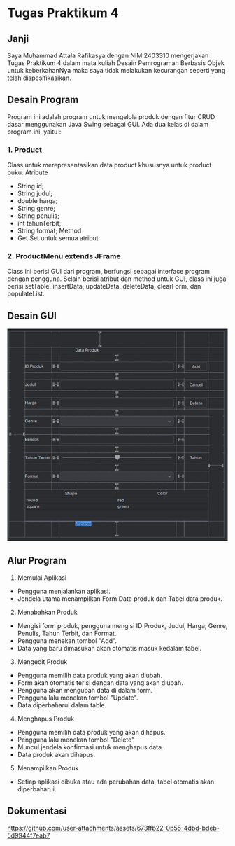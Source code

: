 # Tugas Praktikum 4
## Janji
Saya Muhammad Attala Rafikasya dengan NIM 2403310 mengerjakan Tugas Praktikum 4 dalam mata kuliah Desain Pemrograman Berbasis Objek untuk keberkahanNya maka saya tidak melakukan kecurangan seperti yang telah dispesifikasikan.

## Desain Program
Program ini adalah program untuk mengelola produk dengan fitur CRUD dasar menggunakan Java Swing sebagai GUI. Ada dua kelas di dalam program ini, yaitu :
### 1. Product
Class untuk merepresentasikan data product khususnya untuk product buku.
Atribute
- String id;
- String judul;
- double harga;
- String genre;
- String penulis;
- int tahunTerbit;
- String format;
Method
- Get Set untuk semua atribut

### 2. ProductMenu extends JFrame
Class ini berisi GUI dari program, berfungsi sebagai interface program dengan pengguna. Selain berisi atribut dan method untuk GUI, class ini juga berisi setTable, insertData, updateData, deleteData, clearForm, dan populateList.

## Desain GUI
![alt text](Dokumentasi/DesainGUI.png)

## Alur Program
1. Memulai Aplikasi
- Pengguna menjalankan aplikasi.
- Jendela utama menampilkan Form Data produk dan Tabel data produk.

2. Menabahkan Produk
- Mengisi form produk, pengguna mengisi ID Produk, Judul, Harga, Genre, Penulis, Tahun Terbit, dan Format.
- Pengguna menekan tombol "Add".
- Data yang baru dimasukan akan otomatis masuk kedalam tabel.

3. Mengedit Produk
- Pengguna memilih data produk yang akan diubah.
- Form akan otomatis terisi dengan data yang akan diubah.
- Pengguna akan mengubah data di dalam form.
- Pengguna lalu menekan tombol "Update".
- Data diperbaharui dalam table.

4. Menghapus Produk
- Pengguna memilih data produk yang akan dihapus.
- Pengguna lalu menekan tombol "Delete"
- Muncul jendela konfirmasi untuk menghapus data.
- Data produk akan dihapus.

5. Menampilkan Produk
- Setiap aplikasi dibuka atau ada perubahan data, tabel otomatis akan diperbaharui.

## Dokumentasi
https://github.com/user-attachments/assets/673ffb22-0b55-4dbd-bdeb-5d9944f7eab7

